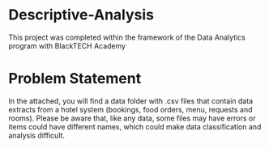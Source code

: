 # Descriptive-Analysis
This project was completed within the framework of the Data Analytics program with BlackTECH Academy

# Problem Statement
In the attached, you will find a data folder with .csv files that contain data extracts from a hotel system (bookings, food orders, menu, requests and rooms). 
Please be aware that, like any data, some files may have errors or items could have different names, which could make data classification and analysis difficult.
